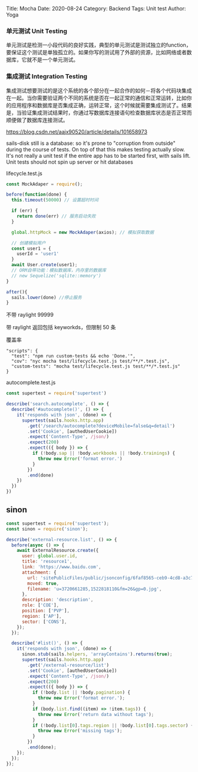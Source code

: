 Title: Mocha
Date: 2020-08-24
Category: Backend
Tags: Unit test
Author: Yoga

### 单元测试 Unit Testing

单元测试是检测一小段代码的良好实践，典型的单元测试是测试独立的function，要保证这个测试是单独孤立的。如果你写的测试用了外部的资源，比如网络或者数据库，它就不是一个单元测试。

### 集成测试 Integration Testing

集成测试想要测试的是这个系统的各个部分在一起合作的如何－将各个代码块集成在一起。当你需要验证两个不同的系统是否在一起正常的通信和正常运转，比如你的应用程序和数据库是否集成正确，运转正常，这个时候就需要集成测试了。结果是，当验证集成测试结果时，你通过写数据库连接语句检查数据库状态是否正常而顺便做了数据库连接测试。

https://blog.csdn.net/aajx90520/article/details/101658973

sails-disk still is a database: so it's prone to "corruption from outside" during the course of tests. On top of that this makes testing actually slow. It's not really a unit test if the entire app has to be started first, with sails lift. Unit tests should not spin up server or hit databases


lifecycle.test.js

```js
const MockAdaper = require();

before(function(done) {
  this.timeout(50000) // 设置超时时间

  if (err) {
    return done(err) // 服务启动失败
  }

  global.httpMock = new MockAdaper(axios); // 模拟获取数据

  // 创建模拟用户
  const user1 = {
    userId = 'user1'
  }
  await User.create(user1);
  // ORM自带功能：模拟数据库，内存里的数据库
  // new Sequelize('sqlite::memory')
}

after(){
  sails.lower(done) //停止服务
}
```

不带 raylight 99999

带 raylight 返回包括 keyworkds，但限制 50 条

覆盖率
```
"scripts": {
  "test": "npm run custom-tests && echo 'Done.'",
  "cov": "nyc mocha test/lifecycle.test.js test/**/*.test.js",
  "custom-tests": "mocha test/lifecycle.test.js test/**/*.test.js"
}
```

autocomplete.test.js
```js
const supertest = require('supertest')

describe('search.autocomplete', () => {
  describe('#autocomplete()', () => {
    it('responds with json', (done) => {
      supertest(sails.hooks.http.app)
        .get('/search/autocomplete?deviceMobile=false&q=detail')
        .set('Cookie', [authedUserCookie])
        .expect('Content-Type', /json/)
        .expect(200)
        .expect(({ body }) => {
          if (!body.sap || !body.workbooks || !body.trainings) {
            throw new Error('format error.')
          }
        })
        .end(done)
    })
  })
})
```
## sinon
```js
const supertest = require('supertest');
const sinon = require('sinon');

describe('external-resource.list', () => {
  before(async () => {
    await ExternalResource.create({
      user: global.user.id,
      title: 'resource1',
      link: 'https://www.baidu.com',
      attachment: {
        url: 'sitePublicFiles/public/jsonconfig/6faf8565-ceb9-4cd8-a3c7-6f4bcf465aa4/u%3D3720661285%2C1522818110%26fm%3D26%26gp%3D0.jpg',
        moved: true,
        filename: 'u=3720661285,1522818110&fm=26&gp=0.jpg',
      },
      description: 'description',
      role: ['COE'],
      position: ['PVP'],
      region: ['AP'],
      sector: ['CONS'],
    });
  });

  describe('#list()', () => {
    it('responds with json', (done) => {
      sinon.stub(sails.helpers, 'arrayContains').returns(true);
      supertest(sails.hooks.http.app)
        .get('/external-resource/list')
        .set('Cookie', [authedUserCookie])
        .expect('Content-Type', /json/)
        .expect(200)
        .expect(({ body }) => {
          if (!body.list || !body.pagination) {
            throw new Error('format error.');
          }
          if (body.list.find((item) => !item.tags)) {
            throw new Error('return data without tags');
          }
          if (!body.list[0].tags.region || !body.list[0].tags.sector) {
            throw new Error('missing tags');
          }
        })
        .end(done);
    });
  });
});
```